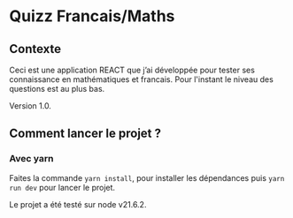 # Quizz Francais/Maths

## Contexte

Ceci est une application REACT que j’ai développée pour tester ses connaissance en mathématiques et francais. Pour l'instant le niveau des questions est au plus bas.

Version 1.0.

## Comment lancer le projet ?

### Avec yarn

Faites la commande `yarn install`, pour installer les dépendances puis `yarn run dev` pour lancer le projet.

Le projet a été testé sur node v21.6.2.
